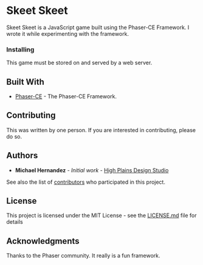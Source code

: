 # Skeet Skeet

Skeet Skeet is a JavaScript game built using the Phaser-CE Framework. I wrote it while
experimenting with the framework. 

### Installing

This game must be stored on and served by a web server.


## Built With

* [Phaser-CE](https://github.com/photonstorm/phaser-ce) - The Phaser-CE Framework.


## Contributing

This was written by one person. If you are interested in contributing, please do so.

## Authors

* **Michael Hernandez** - *Initial work* - [High Plains Design Studio](https://www.highplainsdesignstudio.com)

See also the list of [contributors](https://github.com/your/project/contributors) who participated in this project.

## License

This project is licensed under the MIT License - see the [LICENSE.md](LICENSE.md) file for details

## Acknowledgments

Thanks to the Phaser community. It really is a fun framework.